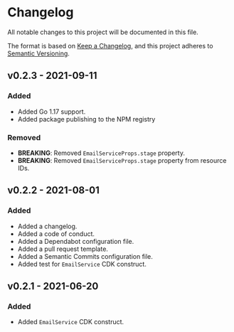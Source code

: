 # Changelog

All notable changes to this project will be documented in this file.

The format is based on [Keep a Changelog](https://keepachangelog.com/en/1.0.0/), and this project adheres to [Semantic Versioning](https://semver.org/spec/v2.0.0.html).

## v0.2.3 - 2021-09-11
### Added
* Added Go 1.17 support.
* Added package publishing to the NPM registry

### Removed
* **BREAKING**: Removed ```EmailServiceProps.stage``` property.
* **BREAKING**: Removed ```EmailServiceProps.stage``` property from resource IDs.

## v0.2.2 - 2021-08-01
### Added
* Added a changelog.
* Added a code of conduct.
* Added a Dependabot configuration file.
* Added a pull request template.
* Added a Semantic Commits configuration file.
* Added test for ```EmailService``` CDK construct.

## v0.2.1 - 2021-06-20
### Added
* Added ```EmailService``` CDK construct.
